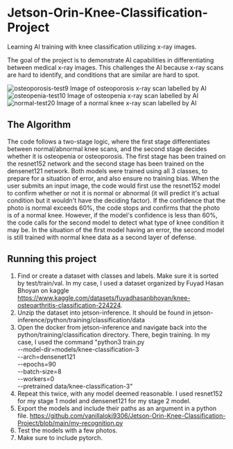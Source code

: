 # Jetson-Orin-Knee-Classification-Project
Learning AI training with knee classification utilizing x-ray images.

The goal of the project is to demonstrate AI capabilities in differentiating between medical x-ray images. This challenges the AI because x-ray scans are hard to identify, and conditions that are similar are hard to spot.

![osteoporosis-test9](https://github.com/user-attachments/assets/c24888f9-10aa-41fe-9af0-b793e2ea6cf3)
Image of osteoporosis x-ray scan  labelled by AI
![osteopenia-test10](https://github.com/user-attachments/assets/4f5eb501-3b46-4982-801f-09f3ae51d5d7)
Image of osteopenia x-ray scan labelled by AI
![normal-test20](https://github.com/user-attachments/assets/b4792bbb-dfd4-4527-af77-033d84460cb7)
Image of a normal knee x-ray scan labelled by AI


## The Algorithm

The code follows a two-stage logic, where the first stage differentiates between normal/abnormal knee scans, and the second stage decides whether it is osteopenia or osteoporosis. The first stage has been trained on the resnet152 network and the second stage has been trained on the densenet121 network. Both models were trained using all 3 classes, to prepare for a situation of error, and also ensure no training bias. When the user submits an input image, the code would first use the resnet152 model to confirm whether or not it is normal or abnormal (it will predict it's actual condition but it wouldn't have the deciding factor). If the confidence that the photo is normal exceeds 60%, the code stops and confirms that the photo is of a normal knee. However, if the model's confidence is less than 60%, the code calls for the second model to detect what type of knee condition it may be. In the situation of the first model having an error, the second model is still trained with normal knee data as a second layer of defense. 
## Running this project

1. Find or create a dataset with classes and labels. Make sure it is sorted by test/train/val. In my case, I used a dataset organized by Fuyad Hasan Bhoyan on kaggle https://www.kaggle.com/datasets/fuyadhasanbhoyan/knee-osteoarthritis-classification-224224.
2. Unzip the dataset into jetson-inference. It should be found in jetson-inference/python/training/classification/data
3. Open the docker from jetson-inference and navigate back into the python/training/classification directory. There, begin training. In my case, I used the command 
"python3 train.py \
  --model-dir=models/knee-classification-3 \
  --arch=densenet121 \
  --epochs=90 \
  --batch-size=8 \
  --workers=0 \
  --pretrained data/knee-classification-3"
4. Repeat this twice, with any model deemed reasonable. I used resnet152 for my stage 1 model and densenet121 for my stage 2 model.
5. Export the models and include their paths as an argument in a python file.
  https://github.com/vanillaloki9306/Jetson-Orin-Knee-Classification-Project/blob/main/my-recognition.py
7. Test the models with a few photos.
8. Make sure to include pytorch.

